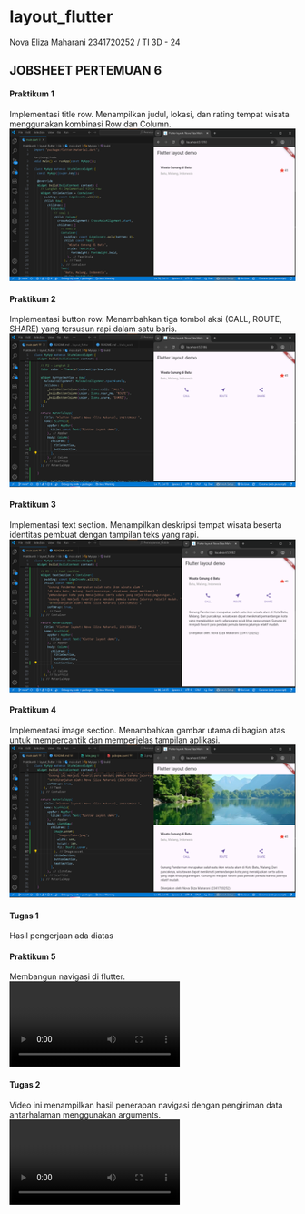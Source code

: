 # layout_flutter

Nova Eliza Maharani
2341720252 / TI 3D - 24

## JOBSHEET PERTEMUAN 6 

#### Praktikum 1
Implementasi title row.
Menampilkan judul, lokasi, dan rating tempat wisata menggunakan kombinasi Row dan Column.
![1](images/1.png)

#### Praktikum 2
Implementasi button row.
Menambahkan tiga tombol aksi (CALL, ROUTE, SHARE) yang tersusun rapi dalam satu baris.
![2](images/2.png)

#### Praktikum 3
Implementasi text section.
Menampilkan deskripsi tempat wisata beserta identitas pembuat dengan tampilan teks yang rapi.
![3](images/3.png)

#### Praktikum 4
Implementasi image section.
Menambahkan gambar utama di bagian atas untuk mempercantik dan memperjelas tampilan aplikasi.
![4](images/4.png)

#### Tugas 1
Hasil pengerjaan ada diatas

#### Praktikum 5
Membangun navigasi di flutter.
<video controls src="images/5.mp4" title="navigasi"></video>

#### Tugas 2
Video ini menampilkan hasil penerapan navigasi dengan pengiriman data antarhalaman menggunakan arguments.
<video controls src="images/6.mp4" title="tugas2"></video>

